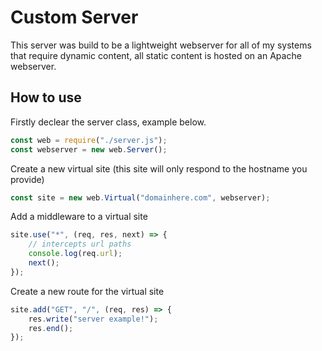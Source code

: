 # Custom Server
This server was build to be a lightweight webserver for all of my systems that require dynamic content, all static content is hosted on an Apache webserver.

## How to use
Firstly declear the server class, example below.
```javascript
const web = require("./server.js");
const webserver = new web.Server();
```
Create a new virtual site (this site will only respond to the hostname you provide)
```javascript
const site = new web.Virtual("domainhere.com", webserver);
```
Add a middleware to a virtual site
```javascript
site.use("*", (req, res, next) => {
    // intercepts url paths
    console.log(req.url);
    next();
});
```
Create a new route for the virtual site
```javascript
site.add("GET", "/", (req, res) => {
    res.write("server example!");
    res.end();
});
```